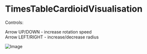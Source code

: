 # TimesTableCardioidVisualisation

Controls:   

Arrow UP/DOWN - increase rotation speed   
Arrow LEFT/RIGHT - increase/decrease radius   

![Image](https://github.com/SlawoStr/TimesTableCardioidVisualisation/blob/master/Animation.gif)
